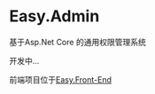 # Easy.Admin
基于Asp.Net Core 的通用权限管理系统

开发中...

前端项目位于[Easy.Front-End](https://github.com/xxred/Easy.Front-End)
